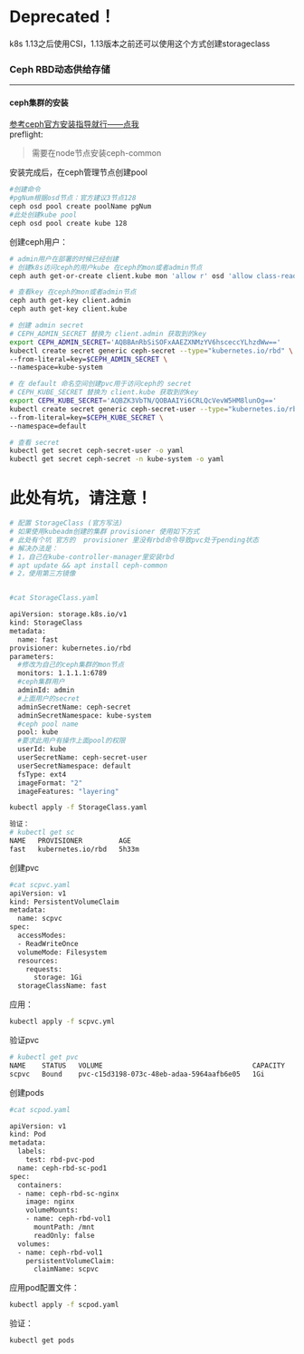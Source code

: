 # Deprecated！

k8s 1.13之后使用CSI，1.13版本之前还可以使用这个方式创建storageclass

### Ceph RBD动态供给存储
---
#### ceph集群的安装  
[参考ceph官方安装指导就行——点我](http://docs.ceph.com/docs/master/start/#)  
preflight:  
> 需要在node节点安装ceph-common

安装完成后，在ceph管理节点创建pool
```bash
#创建命令
#pgNum根据osd节点：官方建议3节点128
ceph osd pool create poolName pgNum
#此处创建kube pool
ceph osd pool create kube 128
```  
创建ceph用户：  
```bash
# admin用户在部署的时候已经创建
# 创建k8s访问ceph的用户kube 在ceph的mon或者admin节点
ceph auth get-or-create client.kube mon 'allow r' osd 'allow class-read object_prefix rbd_children, allow rwx pool=kube' -o ceph.client.kube.keyring
```
```bash
# 查看key 在ceph的mon或者admin节点
ceph auth get-key client.admin
ceph auth get-key client.kube
```
```bash
# 创建 admin secret
# CEPH_ADMIN_SECRET 替换为 client.admin 获取到的key
export CEPH_ADMIN_SECRET='AQBBAnRbSiSOFxAAEZXNMzYV6hsceccYLhzdWw=='
kubectl create secret generic ceph-secret --type="kubernetes.io/rbd" \
--from-literal=key=$CEPH_ADMIN_SECRET \
--namespace=kube-system
```

```bash
# 在 default 命名空间创建pvc用于访问ceph的 secret
# CEPH_KUBE_SECRET 替换为 client.kube 获取到的key
export CEPH_KUBE_SECRET='AQBZK3VbTN/QOBAAIYi6CRLQcVevW5HM8lunOg=='
kubectl create secret generic ceph-secret-user --type="kubernetes.io/rbd" \
--from-literal=key=$CEPH_KUBE_SECRET \
--namespace=default
```

```bash
# 查看 secret
kubectl get secret ceph-secret-user -o yaml
kubectl get secret ceph-secret -n kube-system -o yaml
```
# 此处有坑，请注意！
```bash
# 配置 StorageClass (官方写法)
# 如果使用kubeadm创建的集群 provisioner 使用如下方式
# 此处有个坑 官方的  provisioner 里没有rbd命令导致pvc处于pending状态
# 解决办法是：
# 1，自己在kube-controller-manager里安装rbd
# apt update && apt install ceph-common
# 2，使用第三方镜像


#cat StorageClass.yaml

apiVersion: storage.k8s.io/v1
kind: StorageClass
metadata:
  name: fast
provisioner: kubernetes.io/rbd
parameters:
  #修改为自己的ceph集群的mon节点
  monitors: 1.1.1.1:6789
  #ceph集群用户
  adminId: admin
  #上面用户的secret
  adminSecretName: ceph-secret
  adminSecretNamespace: kube-system
  #ceph pool name
  pool: kube
  #要求此用户有操作上面pool的权限
  userId: kube
  userSecretName: ceph-secret-user
  userSecretNamespace: default
  fsType: ext4
  imageFormat: "2"
  imageFeatures: "layering"
  ```
```bash
kubectl apply -f StorageClass.yaml
```
```bash
验证：
# kubectl get sc
NAME   PROVISIONER         AGE
fast   kubernetes.io/rbd   5h33m
```
创建pvc  

```bash
#cat scpvc.yaml
apiVersion: v1
kind: PersistentVolumeClaim
metadata:
  name: scpvc
spec:
  accessModes:
  - ReadWriteOnce
  volumeMode: Filesystem
  resources:
    requests:
      storage: 1Gi
  storageClassName: fast
```

应用：  
```bash
kubectl apply -f scpvc.yml
```
验证pvc
```bash
# kubectl get pvc
NAME    STATUS   VOLUME                                     CAPACITY   ACCESS MODES   STORAGECLASS   AGE
scpvc   Bound    pvc-c15d3198-073c-48eb-adaa-5964aafb6e05   1Gi        RWO            fast           5h29m
```

创建pods

```bash
#cat scpod.yaml

apiVersion: v1
kind: Pod
metadata:
  labels:
    test: rbd-pvc-pod
  name: ceph-rbd-sc-pod1
spec:
  containers:
  - name: ceph-rbd-sc-nginx
    image: nginx
    volumeMounts:
    - name: ceph-rbd-vol1
      mountPath: /mnt
      readOnly: false
  volumes:
  - name: ceph-rbd-vol1
    persistentVolumeClaim:
      claimName: scpvc
```
应用pod配置文件：  
```bash
kubectl apply -f scpod.yaml
```
验证：  
```bash
kubectl get pods
```
